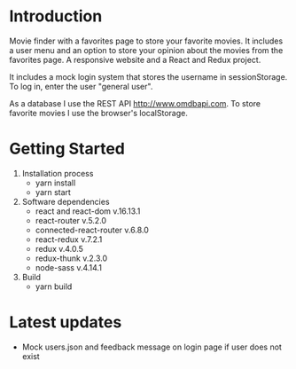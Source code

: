 # Introduction 
Movie finder with a favorites page to store your favorite movies. It includes a user menu and an option to store your opinion about the movies from the favorites page. A responsive website and a React and Redux project.

It includes a mock login system that stores the username in sessionStorage. To log in, enter the user "general user".

As a database I use the REST API http://www.omdbapi.com.
To store favorite movies I use the browser's localStorage.


# Getting Started
1.	Installation process
    - yarn install
    - yarn start 
2.	Software dependencies
    - react and react-dom v.16.13.1
    - react-router v.5.2.0
    - connected-react-router v.6.8.0
    - react-redux v.7.2.1
    - redux v.4.0.5
    - redux-thunk v.2.3.0
    - node-sass v.4.14.1
3.	Build
    - yarn build

# Latest updates
- Mock users.json and feedback message on login page if user does not exist
